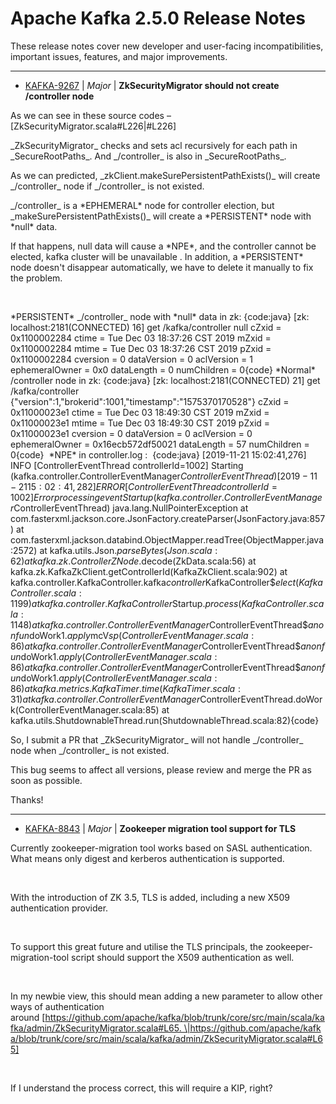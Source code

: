 
<!---
# Licensed to the Apache Software Foundation (ASF) under one
# or more contributor license agreements.  See the NOTICE file
# distributed with this work for additional information
# regarding copyright ownership.  The ASF licenses this file
# to you under the Apache License, Version 2.0 (the
# "License"); you may not use this file except in compliance
# with the License.  You may obtain a copy of the License at
#
#     http://www.apache.org/licenses/LICENSE-2.0
#
# Unless required by applicable law or agreed to in writing, software
# distributed under the License is distributed on an "AS IS" BASIS,
# WITHOUT WARRANTIES OR CONDITIONS OF ANY KIND, either express or implied.
# See the License for the specific language governing permissions and
# limitations under the License.
-->
# Apache Kafka  2.5.0 Release Notes

These release notes cover new developer and user-facing incompatibilities, important issues, features, and major improvements.


---

* [KAFKA-9267](https://issues.apache.org/jira/browse/KAFKA-9267) | *Major* | **ZkSecurityMigrator should not create /controller node**

As we can see in these source codes – [ZkSecurityMigrator.scala#L226\|#L226]

\_ZkSecurityMigrator\_ checks and sets acl recursively for each path in \_SecureRootPaths\_. And \_/controller\_ is also in \_SecureRootPaths\_.

As we can predicted, \_zkClient.makeSurePersistentPathExists()\_ will create \_/controller\_ node if \_/controller\_ is not existed.

\_/controller\_ is a \*EPHEMERAL\* node for controller election, but \_makeSurePersistentPathExists()\_ will create a \*PERSISTENT\* node with \*null\* data.

If that happens, null data will cause a \*NPE\*, and the controller cannot be elected, kafka cluster will be unavailable .
 In addition, a \*PERSISTENT\* node doesn't disappear automatically, we have to delete it manually to fix the problem.

 

\*PERSISTENT\* \_/controller\_ node with \*null\* data in zk:
{code:java}
[zk: localhost:2181(CONNECTED) 16] get /kafka/controller
null
cZxid = 0x1100002284
ctime = Tue Dec 03 18:37:26 CST 2019
mZxid = 0x1100002284
mtime = Tue Dec 03 18:37:26 CST 2019
pZxid = 0x1100002284
cversion = 0
dataVersion = 0
aclVersion = 1
ephemeralOwner = 0x0
dataLength = 0
numChildren = 0{code}
\*Normal\* /controller node in zk:
{code:java}
[zk: localhost:2181(CONNECTED) 21] get /kafka/controller
{"version":1,"brokerid":1001,"timestamp":"1575370170528"}
cZxid = 0x11000023e1
ctime = Tue Dec 03 18:49:30 CST 2019
mZxid = 0x11000023e1
mtime = Tue Dec 03 18:49:30 CST 2019
pZxid = 0x11000023e1
cversion = 0
dataVersion = 0
aclVersion = 0
ephemeralOwner = 0x16ecb572df50021
dataLength = 57
numChildren = 0{code}
 \*NPE\* in controller.log : 
{code:java}
[2019-11-21 15:02:41,276] INFO [ControllerEventThread controllerId=1002] Starting (kafka.controller.ControllerEventManager$ControllerEventThread)
[2019-11-21 15:02:41,282] ERROR [ControllerEventThread controllerId=1002] Error processing event Startup (kafka.controller.ControllerEventManager$ControllerEventThread)
java.lang.NullPointerException
 at com.fasterxml.jackson.core.JsonFactory.createParser(JsonFactory.java:857)
 at com.fasterxml.jackson.databind.ObjectMapper.readTree(ObjectMapper.java:2572)
 at kafka.utils.Json$.parseBytes(Json.scala:62)
 at kafka.zk.ControllerZNode$.decode(ZkData.scala:56)
 at kafka.zk.KafkaZkClient.getControllerId(KafkaZkClient.scala:902)
 at kafka.controller.KafkaController.kafka$controller$KafkaController$$elect(KafkaController.scala:1199)
 at kafka.controller.KafkaController$Startup$.process(KafkaController.scala:1148)
 at kafka.controller.ControllerEventManager$ControllerEventThread$$anonfun$doWork$1.apply$mcV$sp(ControllerEventManager.scala:86)
 at kafka.controller.ControllerEventManager$ControllerEventThread$$anonfun$doWork$1.apply(ControllerEventManager.scala:86)
 at kafka.controller.ControllerEventManager$ControllerEventThread$$anonfun$doWork$1.apply(ControllerEventManager.scala:86)
 at kafka.metrics.KafkaTimer.time(KafkaTimer.scala:31)
 at kafka.controller.ControllerEventManager$ControllerEventThread.doWork(ControllerEventManager.scala:85)
 at kafka.utils.ShutdownableThread.run(ShutdownableThread.scala:82){code}
 

So, I submit a PR that \_ZkSecurityMigrator\_ will not handle \_/controller\_ node when \_/controller\_ is not existed.

This bug seems to affect all versions, please review and merge the PR as soon as possible.

Thanks!


---

* [KAFKA-8843](https://issues.apache.org/jira/browse/KAFKA-8843) | *Major* | **Zookeeper migration tool support for TLS**

Currently zookeeper-migration tool works based on SASL authentication. What means only digest and kerberos authentication is supported.

 

With the introduction of ZK 3.5, TLS is added, including a new X509 authentication provider. 

 

To support this great future and utilise the TLS principals, the zookeeper-migration-tool script should support the X509 authentication as well.

 

In my newbie view, this should mean adding a new parameter to allow other ways of authentication around [https://github.com/apache/kafka/blob/trunk/core/src/main/scala/kafka/admin/ZkSecurityMigrator.scala#L65. \|https://github.com/apache/kafka/blob/trunk/core/src/main/scala/kafka/admin/ZkSecurityMigrator.scala#L65]

 

If I understand the process correct, this will require a KIP, right?



